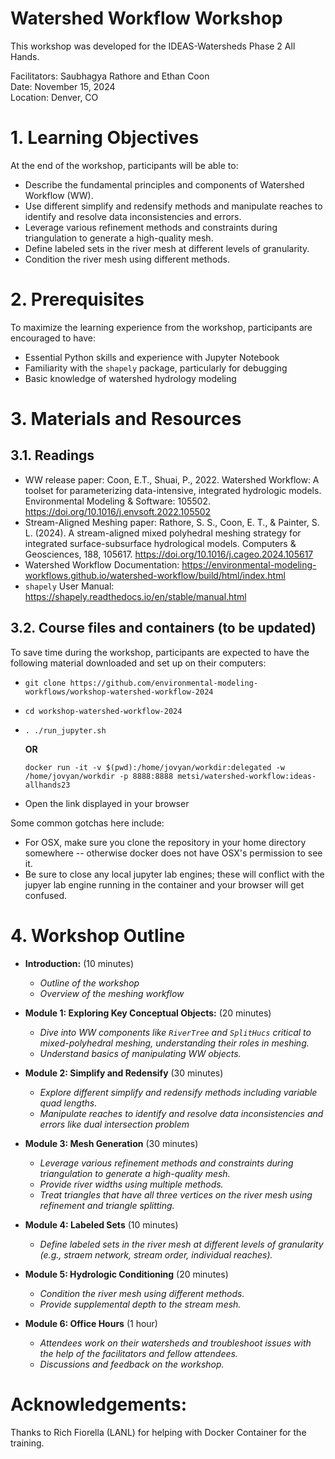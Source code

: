# Watershed Workflow Workshop

This workshop was developed for the IDEAS-Watersheds Phase 2 All Hands.

Facilitators: Saubhagya Rathore and Ethan Coon  
Date: November 15, 2024   
Location: Denver, CO

# 1. Learning Objectives 

At the end of the workshop, participants will be able to:

* Describe the fundamental principles and components of Watershed Workflow (WW).
* Use different simplify and redensify methods and manipulate reaches to identify and resolve data inconsistencies and errors.
* Leverage various refinement methods and constraints during triangulation to generate a high-quality mesh.
* Define labeled sets in the river mesh at different levels of granularity.
* Condition the river mesh using different methods.

# 2. Prerequisites

To maximize the learning experience from the workshop, participants are encouraged to have:
* Essential Python skills and experience with Jupyter Notebook 
* Familiarity with the `shapely` package, particularly for debugging
* Basic knowledge of watershed hydrology modeling


# 3. Materials and Resources

## 3.1. Readings
* WW release paper: Coon, E.T., Shuai, P., 2022. Watershed Workflow: A toolset for parameterizing data-intensive, integrated hydrologic models. Environmental Modeling & Software: 105502. https://doi.org/10.1016/j.envsoft.2022.105502 
* Stream-Aligned Meshing paper: Rathore, S. S., Coon, E. T., & Painter, S. L. (2024). A stream-aligned mixed polyhedral meshing strategy for integrated surface-subsurface hydrological models. Computers & Geosciences, 188, 105617. https://doi.org/10.1016/j.cageo.2024.105617 
* Watershed Workflow Documentation: https://environmental-modeling-workflows.github.io/watershed-workflow/build/html/index.html
* `shapely` User Manual: https://shapely.readthedocs.io/en/stable/manual.html 

## 3.2. Course files and containers (to be updated)
To save time during the workshop, participants are expected to have the following material downloaded and set up on their computers:
* `git clone https://github.com/environmental-modeling-workflows/workshop-watershed-workflow-2024`
* `cd workshop-watershed-workflow-2024`
* `. ./run_jupyter.sh`
  
  **OR**

  `docker run -it -v $(pwd):/home/jovyan/workdir:delegated -w /home/jovyan/workdir -p 8888:8888 metsi/watershed-workflow:ideas-allhands23`
* Open the link displayed in your browser

Some common gotchas here include:
* For OSX, make sure you clone the repository in your home directory somewhere -- otherwise docker does not have OSX's permission to see it.
* Be sure to close any local jupyter lab engines; these will conflict with the jupyer lab engine running in the container and your browser will get confused.


# 4. Workshop Outline

* **Introduction:** (10 minutes) 

  * _Outline of the workshop_
  * _Overview of the meshing workflow_

* **Module 1: Exploring Key Conceptual Objects:** (20 minutes)

  * _Dive into WW components like `RiverTree` and `SplitHucs` critical to mixed-polyhedral meshing, understanding their roles in meshing._
  * _Understand basics of manipulating WW objects._

* **Module 2: Simplify and Redensify** (30 minutes)

  * _Explore different simplify and redensify methods including variable quad lengths._
  * _Manipulate reaches to identify and resolve data inconsistencies and errors like dual intersection problem_

* **Module 3: Mesh Generation** (30 minutes)

  * _Leverage various refinement methods and constraints during triangulation to generate a high-quality mesh._
  * _Provide river widths using multiple methods._
  * _Treat triangles that have all three vertices on the river mesh using refinement and triangle splitting._

* **Module 4: Labeled Sets** (10 minutes)

  * _Define labeled sets in the river mesh at different levels of granularity (e.g., straem network, stream order, individual reaches)._

* **Module 5: Hydrologic Conditioning** (20 minutes)

  * _Condition the river mesh using different methods._
  * _Provide supplemental depth to the stream mesh._

* **Module 6: Office Hours** (1 hour)
  * _Attendees work on their watersheds and troubleshoot issues with the help of the facilitators and fellow attendees._
  * _Discussions and feedback on the workshop._


 # Acknowledgements:
 Thanks to Rich Fiorella (LANL) for helping with Docker Container for the training.  
